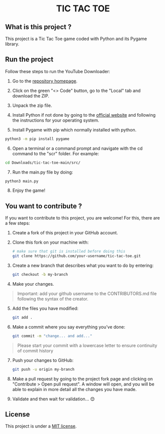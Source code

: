<h1 align="center">TIC TAC TOE</h1>

## What is this project ?

This project is a Tic Tac Toe game coded with Python and its Pygame library.

## Run the project

Follow these steps to run the YouTube Downloader:

1. Go to the [repository homepage](https://github.com/timotheeMM/tic-tac-toe).

2. Click on the green "<> Code" button, go to the "Local" tab and download the ZIP.

3. Unpack the zip file.

4. Install Python if not done by going to the [official website](https://www.python.org/downloads/) and following the instructions for your operating system.

5. Install Pygame with pip which normally installed with python.

```sh
python3 -m pip install pygame
```

6. Open a terminal or a command prompt and navigate with the cd command to the "scr" folder. For example:

```sh
cd Downloads/tic-tac-toe-main/src/
```

7. Run the main.py file by doing:

```sh
python3 main.py
```

8. Enjoy the game!

## You want to contribute ?

If you want to contribute to this project, you are welcome! For this, there are a few steps:

1. Create a fork of this project in your GitHub account.

2. Clone this fork on your machine with:

    ```sh
    # make sure that git is installed before doing this
    git clone https://github.com/your-username/tic-tac-toe.git
    ```

3. Create a new branch that describes what you want to do by entering:

    ```sh
    git checkout -b my-branch
    ```

4. Make your changes.

> Important: add your github username to the CONTRIBUTORS.md file following the syntax of the creator.

5. Add the files you have modified:

    ```sh
    git add .
    ```

6. Make a commit where you say everything you’ve done:

    ```sh
    git commit -m "change... and add..."
    ```

> Please start your commit with a lowercase letter to ensure continuity of commit history

7. Push your changes to GitHub:

    ```sh
    git push -u origin my-branch
    ```

8. Make a pull request by going to the project fork page and clicking on "Contribute > Open pull request". A window will open, and you will be able to explain in more detail all the changes you have made.

9. Validate and then wait for validation... :blush:

## License

This project is under a [MIT license](https://github.com/timotheeMM/tic-tac-toe/blob/main/LICENSE).
